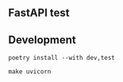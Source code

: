 ## FastAPI test

## Development

```shell
poetry install --with dev,test
```

```shell
make uvicorn
```
